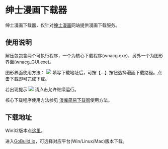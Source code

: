绅士漫画下载器
=====

绅士漫画下载器，仅针对[绅士漫画](http://www.wnacg.com/albums.html)网站提供漫画下载服务。

使用说明
---
解压包包含两个可执行程序，一个为核心下载程序(wnacg.exe)，另外一个为图形界面(wnacg_GUI.exe)。

图形界面使用方法：
![](http://ww4.sinaimg.cn/large/69e37fdbgw1efm31azucjj20ak037gls.jpg)
填写下载地址后，可按【...】按钮选择漫画下载路径。点击下载即可完成下载。

若出现提示
![](http://ww2.sinaimg.cn/large/69e37fdbgw1efm332ewx3j20be07vt9h.jpg)
请点击允许继续运行。

核心下载程序使用方法参见 [漫库简易下载器](http://www.acgso.com/2013/05/m-acgbt-simple-downloader/)使用方法。


下载地址
---
Win32版本点[这里](http://gobuild.io/github.com/ipfans/wnacg/master/windows/386)。

进入[GoBuild.io](http://gobuild.io/download/github.com/ipfans/wnacg)，可选择对应平台(Win/Linux/Mac)版本下载。
